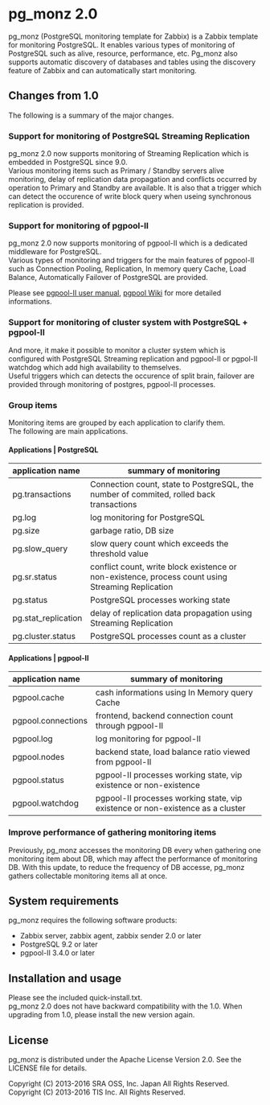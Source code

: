 pg_monz 2.0
============================
pg_monz (PostgreSQL monitoring template for Zabbix) is a Zabbix template for
monitoring PostgreSQL. It enables various types of monitoring of PostgreSQL
such as alive, resource, performance, etc.
Pg_monz also supports automatic discovery of databases and tables using the
discovery feature of Zabbix and can automatically start monitoring.


Changes from 1.0
----------------
The following is a summary of the major changes.


### Support for monitoring of PostgreSQL Streaming Replication
pg_monz 2.0 now supports monitoring of Streaming Replication which is embedded in PostgreSQL since 9.0.  
Various monitoring items such as Primary / Standby servers alive monitoring, delay of replication data propagation and conflicts occurred by operation to Primary and Standby are available.
It is also that a trigger which can detect the occurence of write block query when useing synchronous replication is provided.


### Support for monitoring of pgpool-II
pg_monz 2.0 now supports monitoring of pgpool-II which is a dedicated middleware for PostgreSQL.  
Various types of monitoring and triggers for the main features of pgpool-II such as Connection Pooling, Replication, In memory query Cache, Load Balance, Automatically Failover of PostgreSQL are provided.

Please see [pgpool-II user manual](http://www.pgpool.net/docs/latest/pgpool-en.html), [pgpool Wiki](http://www.pgpool.net/mediawiki/index.php/Main_Page) for more detailed informations.


### Support for monitoring of cluster system with PostgreSQL + pgpool-II
And more, it make it possible to monitor a cluster system which is configured with PostgreSQL Streaming replication and pgpool-II or pgpol-II watchdog which add high availability to themselves.  
Useful triggers which can detects the occurence of split brain, failover are provided through monitoring of postgres, pgpool-II processes.


### Group items
Monitoring items are grouped by each application to clarify them.  
The following are main applications.


#### Applications | PostgreSQL
|application name   |summary of monitoring                                                                            |
|:------------------|-------------------------------------------------------------------------------------------------|
|pg.transactions    |Connection count, state to PostgreSQL, the number of commited, rolled back transactions          |
|pg.log             |log monitoring for PostgreSQL                                                                    |
|pg.size            |garbage ratio, DB size                                                                           |
|pg.slow_query      |slow query count which exceeds the threshold value                                               |
|pg.sr.status       |conflict count, write block existence or non-existence, process count using Streaming Replication|
|pg.status          |PostgreSQL processes working state                                                               |
|pg.stat_replication|delay of replication data propagation using Streaming Replication                                |
|pg.cluster.status  |PostgreSQL processes count as a cluster                                                          |


#### Applications | pgpool-II
|application name   |summary of monitoring                                                                            |
|:------------------|-------------------------------------------------------------------------------------------------|
|pgpool.cache       |cash informations using In Memory query Cache                                                    |
|pgpool.connections |frontend, backend connection count through pgpool-II                                             |
|pgpool.log         |log monitoring for pgpool-II                                                                     |
|pgpool.nodes       |backend state, load balance ratio viewed from pgpool-II                                          |
|pgpool.status      |pgpool-II processes working state, vip existence or non-existence                                |
|pgpool.watchdog    |pgpool-II processes working state, vip existence or non-existence as a cluster                   |


### Improve performance of gathering monitoring items
Previously, pg_monz accesses the monitoring DB every when gathering one monitoring item about DB, which may affect the performance of monitoring DB.
With this update, to reduce the frequency of DB accesse, pg_monz gathers collectable monitoring items all at once.


System requirements
-------------------
pg_monz requires the following software products:

* Zabbix server, zabbix agent, zabbix sender 2.0 or later
* PostgreSQL 9.2 or later
* pgpool-II 3.4.0 or later


Installation and usage
----------------------
Please see the included quick-install.txt.  
pg_monz 2.0 does not have backward compatibility with the 1.0. When upgrading from 1.0, please install the new version again.


License
-------
pg_monz is distributed under the Apache License Version 2.0.
See the LICENSE file for details.

Copyright (C) 2013-2016 SRA OSS, Inc. Japan All Rights Reserved.
Copyright (C) 2013-2016 TIS Inc. All Rights Reserved.
